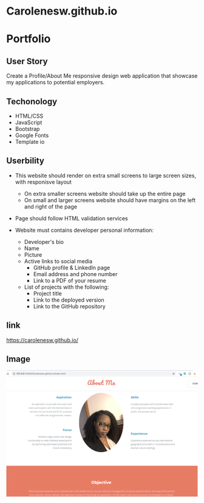 # Carolenesw.github.io

# Portfolio 

## User Story 

Create a Profile/About Me responsive design web application that showcase my applications to potential employers. 

## Techonology

- HTML/CSS
- JavaScript
- Bootstrap
- Google Fonts  
- Template io

## Userbility

- This website should render on extra small screens to large screen sizes, with responisve layout
    - On extra smaller screens website should take up the entire page
    - On small and larger screens website should have margins on the left and right of the page

- Page should follow HTML validation services

- Website must contains developer personal information:
    - Developer's bio 
    - Name
    - Picture
    - Active links to social media 
        - GitHub profile & LinkedIn page
        - Email address and phone number
        - Link to a PDF of your resume
    - List of projects with the following:
        - Project title
        - Link to the deployed version
        - Link to the GitHub repository

## link

https://carolenesw.github.io/

## Image

<img src="assets/images/portfolio.png">





